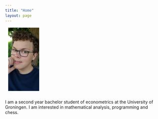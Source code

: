 ```yaml
---
title: "Home"
layout: page
---
```


<img src="images/WhatsApp Image 2022-03-02 at 10.48.24.jpeg" alt="myself" width="20%" style="align: right; padding: 0px 0px 10px 10px;"/>

I am a second year bachelor student of econometrics at the University of Groningen. I am interested in mathematical analysis, programming and chess.

